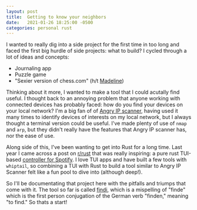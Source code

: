 ```yaml
---
layout: post
title:  Getting to know your neighbors
date:   2021-01-26 18:25:00 -0500
categories: personal rust
---
```


I wanted to really dig into a side project for the first time in too long and faced the first big hurdle of side projects: what to build? I cycled through a lot of ideas and concepts:
- Journaling app
- Puzzle game
- "Sexier version of chess.com" (h/t [Madeline](https://muzzi.pizza))

Thinking about it more, I wanted to make a tool that I could acutally find useful. I thought back to an annoying problem that anyone working with connected devices has probably faced: how do you find your devices on your local network? I'm a big fan of of [Angry IP scanner](https://angryip.org/), having used it many times to identify devices of interests on my local network, but I always thought a terminal version could be useful. I've made plenty of use of `nmap` and `arp`, but they didn't really have the features that Angry IP scanner has, nor the ease of use.

Along side of this, I've been wanting to get into Rust for a long time. Last year I came across a post on [r/rust](https://www.reddit.com/r/rust/comments/dehmgj/a_spotify_terminal_user_interface_written_in_rust/) that was really inspiring: a pure rust TUI-based [controller for Spotify](https://github.com/Rigellute/spotify-tui). I love TUI apps and have built a few tools with `whiptail`, so combining a TUI with Rust to build a tool similar to Angry IP Scanner felt like a fun pool to dive into (although deep!).

So I'll be documentating that project here with the pitfalls and triumps that come with it. The tool so far is called [findi](https://github.com/nickd0/findi), which is a mispelling of "finde" which is the first person conjugation of the German verb "finden," meaning "to find." So thats a start!

